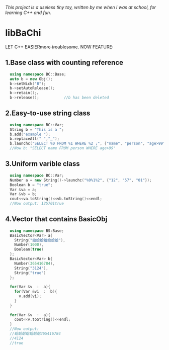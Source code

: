 *This project is a useless tiny toy, written by me when I was at school, for learning C++ and fun.*
# libBaChi
LET C++ EASIER<del>more troublesome</del>.
NOW FEATURE:

## 1.Base class with counting reference
``` cxx
  using namespace BC::Base;
  auto b = new Obj();
  b->setNick("B");
  b->setAutoRelease();
  b->retain();、
  b->release();           //b has been deleted
```

## 2.Easy-to-use string class
``` cxx
  using namespace BC::Var;
  String b = "This is a ";
  b.add("example ");
  b.replaceAll(" ","_");
  b.launchc("SELECT %0 FROM %1 WHERE %2 ;", {"name", "person", "age>99"});
  //Now b: "SELECT name FROM person WHERE age>99"
```

## 3.Uniform varible class
``` cxx
  using namespace BC::Var;
  Number a = new String()->launchc("%0%1%2", {"12", "57", "01"});
  Boolean b = "true";
  Var &va = a;
  Var &vb = b;
  cout<<va.toString()<<vb.toString()<<endl;
  //Now output: 125701true
```

## 4.Vector that contains BasicObj
``` cxx
  using namespace BS:Base;
  BasicVector<Var> a{
    String("蛤蛤蛤蛤蛤蛤蛤"),
    Number(1000),
    Boolean(true)
  };
  BasicVector<Var> b{
    Number(365416784),
    String("3124"),
    String("true")
  };
  
  for(Var &v  :  a){
    for(Var &vi  :  b){
      v.add(vi);
    }
  }
  
  for(Var &v  :  a){
    cout<<v.toString()<<endl;
  }
  //Now output:
  //蛤蛤蛤蛤蛤蛤蛤365416784
  //4124
  //true            
```
